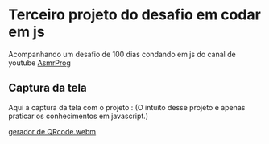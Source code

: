 # Terceiro projeto do desafio em codar em js
Acompanhando um desafio de 100 dias condando em js do canal de youtube <a href="youtube.com/channel/UCJqXkOwrq7uBn-sn_Fvce9Q?sub_confirmation=1">AsmrProg</a>

## Captura da tela
Aqui a captura da tela com o projeto :
(O intuito desse projeto é apenas praticar os conhecimentos em javascript.)

[gerador de QRcode.webm](https://github.com/77971904/Desafio-decodarem-javascript03/assets/108705247/7cf2ac5e-97cd-4a85-9810-6dba264fe1f0)
